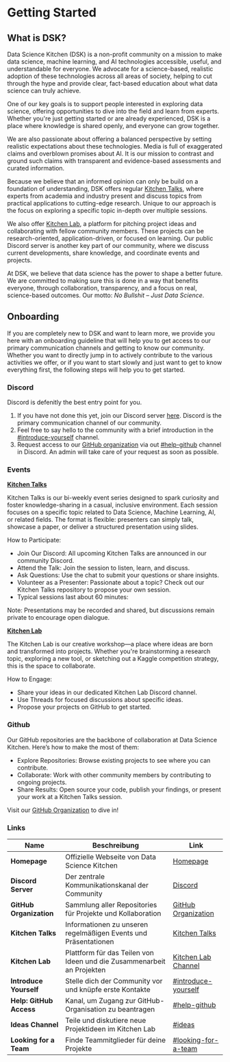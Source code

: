 # Getting Started

## What is DSK?

Data Science Kitchen (DSK) is a non-profit community on a mission to make data science, machine learning, and AI technologies accessible, useful, and understandable for everyone. We advocate for a science-based, realistic adoption of these technologies across all areas of society, helping to cut through the hype and provide clear, fact-based education about what data science can truly achieve.

One of our key goals is to support people interested in exploring data science, offering opportunities to dive into the field and learn from experts. Whether you're just getting started or are already experienced, DSK is a place where knowledge is shared openly, and everyone can grow together.

We are also passionate about offering a balanced perspective by setting realistic expectations about these technologies. Media is full of exaggerated claims and overblown promises about AI. It is our mission to contrast and ground such claims with transparent and evidence-based assessments and curated information.

Because we believe that an informed opinion can only be build on a foundation of understanding, DSK offers regular [Kitchen Talks](kitchen_talks.md), where experts from academia and industry present and discuss topics from practical applications to cutting-edge research. Unique to our approach is the focus on exploring a specific topic in-depth over multiple sessions.

We also offer [Kitchen Lab](kitchen_lab.md), a platform for pitching project ideas and collaborating with fellow community members. These projects can be research-oriented, application-driven, or focused on learning. Our public Discord server is another key part of our community, where we discuss current developments, share knowledge, and coordinate events and projects.

At DSK, we believe that data science has the power to shape a better future. We are committed to making sure this is done in a way that benefits everyone, through collaboration, transparency, and a focus on real, science-based outcomes. Our motto: *No Bullshit – Just Data Science*.

## Onboarding

If you are completely new to DSK and want to learn more, we provide you here with an onboarding guideline that will help you to get access to our primary communication channels and getting to know our community. Whether you want to directly jump in to actively contribute to the various activities we offer, or if you want to start slowly and just want to get to know everything first, the following steps will help you to get started.

### Discord

Discord is defenitly the best entry point for you.

1. If you have not done this yet, join our Discord server [here](https://discord.gg/rtpgc6FCGZ). Discord is the primary communication channel of our community.
2. Feel free to say hello to the community with a brief introduction in the [#introduce-yourself](https://discord.com/channels/1266840090987200708/1272650912606982205) channel.
3. Request access to our [GitHub organization](https://github.com/data-science-kitchen) via out [#help-github](https://discord.com/channels/1266840090987200708/1285341289377829038) channel in Discord. An admin will take care of your request as soon as possible.

### Events

**[Kitchen Talks](https://discord.com/channels/1266840090987200708/1269030704982003802)**

Kitchen Talks is our bi-weekly event series designed to spark curiosity and foster knowledge-sharing in a casual, inclusive environment. Each session focuses on a specific topic related to Data Science, Machine Learning, AI, or related fields. The format is flexible: presenters can simply talk, showcase a paper, or deliver a structured presentation using slides.

How to Participate:

- Join Our Discord: All upcoming Kitchen Talks are announced in our community Discord.
- Attend the Talk: Join the session to listen, learn, and discuss.
- Ask Questions: Use the chat to submit your questions or share insights.
- Volunteer as a Presenter: Passionate about a topic? Check out our Kitchen Talks repository to propose your own session.
- Typical sessions last about 60 minutes:

Note: Presentations may be recorded and shared, but discussions remain private to encourage open dialogue.


**[Kitchen Lab](https://discord.com/channels/1266840090987200708/1307100889969856614)**

The Kitchen Lab is our creative workshop—a place where ideas are born and transformed into projects. Whether you're brainstorming a research topic, exploring a new tool, or sketching out a Kaggle competition strategy, this is the space to collaborate.

How to Engage:

- Share your ideas in our dedicated Kitchen Lab Discord channel.
- Use Threads for focused discussions about specific ideas.
- Propose your projects on GitHub to get started.

### Github

Our GitHub repositories are the backbone of collaboration at Data Science Kitchen. Here’s how to make the most of them:

- Explore Repositories: Browse existing projects to see where you can contribute.
- Collaborate: Work with other community members by contributing to ongoing projects.
- Share Results: Open source your code, publish your findings, or present your work at a Kitchen Talks session.

Visit our [GitHub Organization](https://github.com/data-science-kitchen) to dive in!

### Links

| **Name**            | **Beschreibung**                                                                                     | **Link**                                                                                           |
|----------------------|-----------------------------------------------------------------------------------------------------|---------------------------------------------------------------------------------------------------|
| **Homepage**         | Offizielle Webseite von Data Science Kitchen                                                        | [Homepage](https://data-science-kitchen.github.io/cookbook/)                                      |
| **Discord Server**   | Der zentrale Kommunikationskanal der Community                                                      | [Discord](https://discord.gg/rtpgc6FCGZ)                                                         |
| **GitHub Organization** | Sammlung aller Repositories für Projekte und Kollaboration                                         | [GitHub Organization](https://github.com/data-science-kitchen)                                   |
| **Kitchen Talks**    | Informationen zu unseren regelmäßigen Events und Präsentationen                                     | [Kitchen Talks](https://discord.com/channels/1266840090987200708/1269030704982003802)                |
| **Kitchen Lab**      | Plattform für das Teilen von Ideen und die Zusammenarbeit an Projekten                              | [Kitchen Lab Channel](https://discord.com/channels/1266840090987200708/1307100889969856614)      |
| **Introduce Yourself** | Stelle dich der Community vor und knüpfe erste Kontakte                                            | [#introduce-yourself](https://discord.com/channels/1266840090987200708/1272650912606982205)      |
| **Help: GitHub Access** | Kanal, um Zugang zur GitHub-Organisation zu beantragen                                             | [#help-github](https://discord.com/channels/1266840090987200708/1285341289377829038)             |
| **Ideas Channel**    | Teile und diskutiere neue Projektideen im Kitchen Lab                                               | [#ideas](https://discord.com/channels/1266840090987200708/1266847603534856203)                  |
| **Looking for a Team** | Finde Teammitglieder für deine Projekte                                                           | [#looking-for-a-team](https://discord.com/channels/1266840090987200708/1269023783650463774)      |
